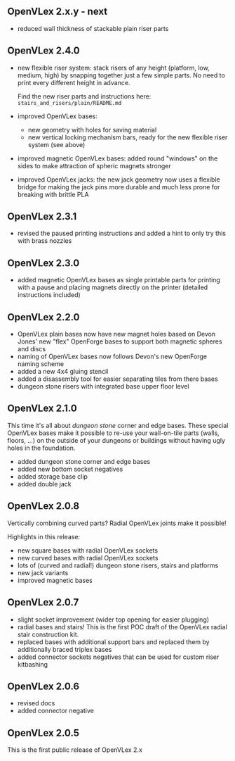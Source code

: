 ## OpenVLex 2.x.y - next

- reduced wall thickness of stackable plain riser parts

## OpenVLex 2.4.0

- new flexible riser system: stack risers of any height (platform, low, medium, high) by snapping together just a few simple parts. No need to print every different height in advance.

  Find the new riser parts and instructions here: `stairs_and_risers/plain/README.md`

- improved OpenVLex bases:
	- new geometry with holes for saving material
	- new vertical locking mechanism bars, ready for the new flexible riser system (see above)

- improved magnetic OpenVLex bases: added round "windows" on the sides to make attraction of spheric magnets stronger

- improved OpenVLex jacks: the new jack geometry now uses a flexible bridge for making the jack pins more durable and much less prone for breaking with brittle PLA

## OpenVLex 2.3.1

- revised the paused printing instructions and added a hint to only try this with brass nozzles

## OpenVLex 2.3.0

- added magnetic OpenVLex bases as single printable parts for printing with a pause and placing magnets directly on the printer (detailed instructions included)

## OpenVLex 2.2.0

- OpenVLex plain bases now have new magnet holes based on Devon Jones' new "flex" OpenForge bases to support both magnetic spheres and discs
- naming of OpenVLex bases now follows Devon's new OpenForge naming scheme
- added a new 4x4 gluing stencil
- added a disassembly tool for easier separating tiles from there bases
- dungeon stone risers with integrated base upper floor level

## OpenVLex 2.1.0

This time it's all about _dungeon stone_ corner and edge bases. These special OpenVLex bases make it possible to re-use your wall-on-tile parts (walls, floors, ...) on the outside of your dungeons or buildings without having ugly holes in the foundation.

- added dungeon stone corner and edge bases
- added new bottom socket negatives
- added storage base clip
- added double jack


## OpenVLex 2.0.8

Vertically combining curved parts? Radial OpenVLex joints make it possible!

Highlights in this release:

- new square bases with radial OpenVLex sockets
- new curved bases with radial OpenVLex sockets
- lots of (curved and radial!) dungeon stone risers, stairs and platforms
- new jack variants
- improved magnetic bases


## OpenVLex 2.0.7

- slight socket improvement (wider top opening for easier plugging)
- radial bases and stairs! This is the first POC draft of the OpenVLex radial stair construction kit.
- replaced bases with additional support bars and replaced them by additionally braced triplex bases
- added connector sockets negatives that can be used for custom riser kitbashing


## OpenVLex 2.0.6

- revised docs
- added connector negative


## OpenVLex 2.0.5

This is the first public release of OpenVLex 2.x
